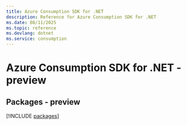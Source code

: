 ```yaml
---
title: Azure Consumption SDK for .NET
description: Reference for Azure Consumption SDK for .NET
ms.date: 08/11/2025
ms.topic: reference
ms.devlang: dotnet
ms.service: consumption
---
```

# Azure Consumption SDK for .NET - preview
## Packages - preview
[!INCLUDE [packages](consumption-index.md)]